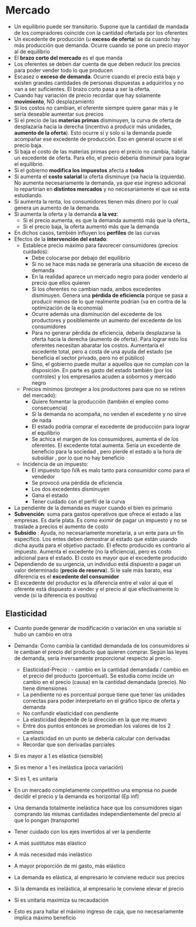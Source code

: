# Mercado
- Un equilibrio puede ser transitorio. Supone que la cantidad de mandada de los compradores coincide con la cantidad ofertada por los oferentes
- Un excedente de producción (u __exceso de oferta__) se da cuando hay más producción que demanda. Ocurre cuando se pone un precio mayor al de equilibrio
- El __brazo corto del mercado__ es el que manda
- Los oferentes se deben dar cuenta de que deben reducir los precios para poder vender todo lo que producen
- Escasez o __exceso de demanda__. Ocurre cuando el precio está bajo y existen grandes cantidades de personas dispuestas a adquirirlos y no van a ser suficientes. El brazo corto pasa a ser la oferta.
- Cuando hay variación de precio recordar que hay solamente __movimiento__, NO desplazamiento
- Si los costos no cambian, el oferente siempre quiere ganar más y le sería deseable aumentar sus precios
- Si el precio de las __materias primas__ disminuyen, la curva de oferta de desplazaría hacia la derecha (incentivo a producir más unidades, __aumento de la oferta__). Esto ocurre si y solo si la demanda puede acompañar ese excedente de producción. Eso en general ocurre si el precio baja.
- Si baja el costo de las materias primas pero el precio no cambia, habría un excedente de oferta. Para ello, el precio debería disminuir para lograr el equilibrio.
- Si el gobierno __modifica los impuestos__ afecta a __todos__
- Si aumenta el __costo salarial__ la oferta disminuye (va hacia la izquierda). No aumenta necesariamente la demanda, ya que ese ingreso adicional lo repartirían en __distintos mercados__ y no necesariamente el que se esta estudiando.
- Si aumenta la renta, los consumidores tienen más dinero por lo cual genera un aumento de la demanda.
- Si aumenta la oferta y la demanda __a la vez__:
    - Si el precio aumenta, es que la demanda aumentó más que la oferta_
    - Si el precio baja, la oferta aumentó más que la demanda
- En dichos casos, también influyen los __perfiles__ de las curvas
- Efectos de la __intervención del estado__:
  - Establece precio máximo para favorecer consumidores (precios cuidados):
    - Debe colocarse por debajo del equilibrio
    - Si no se hace más nada se generaría una situación de exceso de demanda
    - En la realidad aparece un mercado negro para poder venderlo al precio que ellos quieren
    - Si los oferentes no cambian nada, ambos excedentes disminuyen. Genera una __pérdida de eficiencia__ porque se pasa a producir menos de lo que realmente podrían (va en contra de la optimización de la economía)
    - Ocurre además una disminución del excedente de los productores y posiblemente un aumento del excedente de los consumidores
    - Para no generar pérdida de eficiencia, debería desplazarse la oferta hacia la derecha (aumento de oferta). Para lograr esto los oferentes necesitan abaratar los costos. Aumentaría el excedente total, pero a costa de una ayuda del estado (se beneficia el sector privado, pero no el público)
    - Sino, el gobierno puede multar a aquellos que no cumplan con la disposición. En parte es gasto del estado también (por los controles) y los empresarios acuden a sobornos y mercado negro
  - Precios mínimos (proteger a los productores para que no se retiren del mercado):
      - Quiere fomentar la producción (también el empleo como consecuencia)
      - Si la demanda no acompaña, no venden el excedente y no sirve de nada
      - El estado podría comprar el excedente de producción para lograr el equilibrio
      - Se achica el margen de los consumidores, aumenta el de los oferentes. El excedente total aumenta. Sería un excedente de beneficio para la sociedad , pero pierde el estado a la hora de subsidiar , por lo que no hay beneficio
  - Incidencia de un impuesto:
      - El impuesto tipo IVA es malo tanto para consumidor como para el vendedor
      - Se provocó una pérdida de eficiencia
      - Los dos excedentes disminuyen
      - Gana el estado
      - Tener cuidado con el perfil de la curva
- La pendiente de la demanda es mayor cuando el bien es primario
- __Subvención__: suma para gastos operativos que ofrece el estado a las empresas. Es darle plata. Es como eximir de pagar un impuesto y no se traslade a precios el aumento de costo
- __Subsidio__ : Ayuda, no necesariamente monetaria, a un ente para un fin específico. Los entes deben demostrar al estado que están usando dicha ayuda para el objetivo pactado. El efecto producido es contrario al impuesto. Aumenta el excedente (no la eficiencia), pero es costo adicional para el estado. El costo es mayor que el excedente producido
- Dependiendo de su urgencia, un individuo está dispuesto a pagar un valor determinado (__precio de reserva__). Si le sale más barato, esa diferencia es el __excedente del consumidor__
- El excedente del productor es la diferencia entre el valor al que el oferente está dispuesto a vender y el precio al que efectivamente lo vende (si la diferencia es positiva)

## Elasticidad
- Cuanto puede generar de modificación o variación en una variable si hubo un cambio en otra
- Demanda: Como cambia la cantidad demandada de los consumidores si le cambian el precio del producto que quieren comprar. Según las leyes de demanda, sería inversamente proporcional respecto al precio.
  - Elasticidad-Precio : - cambio en la cantidad demandada / cambio en el precio del producto (porcentual). Se estudia como incide un cambio en el precio (causa) en la cantidad demandada (precio). No tiene dimensiones
  - La pendiente no es porcentual porque tiene que tener las unidades correctas para poder interpretarlo en el gráfico típico de oferta y demanda
  - No confundir elasticidad con pendiente
  - La elasticidad depende de la dirección en la que me muevo
  - Entre dos puntos entonces se promedian los valores de los 2 caminos
  - La elasticidad en un punto se debería calcular con derivadas
  - Recordar que son derivadas parciales
- Si es mayor a 1 es elástica (sensible)
- Si es menor a 1 es inelástica (poca variación)
- Si es 1, es unitaria
- En un mercado completamente competitivo una empresa no puede decidir el precio y la demanda es horizontal (Ep inf)
- Una demanda totalmente inelástica hace que los consumidores sigan comprando las mismas cantidades independientemente del precio al que lo pongan (transporte)
- Tener cuidado con los ejes invertidos al ver la pendiente
- A maś sustitutos más elástico
- A más necesidad más inelástico
- A mayor proporción de mi gasto, más elástico

- La demanda es elástica, al empresario le conviene reducir sus precios
- Si la demanda es inelástica, al empresario le conviene elevar el precio
- Si es unitaria maximiza su recaudación
- Esto es para hallar el máximo ingreso de caja, que no necesariamente implica máximo beneficio
